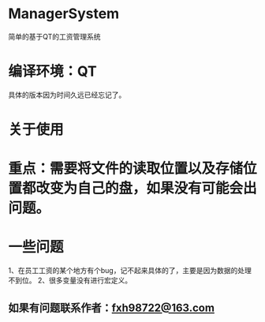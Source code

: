 # ManagerSystem
简单的基于QT的工资管理系统
# 编译环境：QT
具体的版本因为时间久远已经忘记了。
# 关于使用
# 重点：需要将文件的读取位置以及存储位置都改变为自己的盘，如果没有可能会出问题。
# 一些问题
1、在员工工资的某个地方有个bug，记不起来具体的了，主要是因为数据的处理不到位。
2、很多变量没有进行宏定义。
## 如果有问题联系作者：fxh98722@163.com
